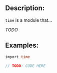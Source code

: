 ## Description:

`time` is a module that...

*TODO*

## Examples:

```v
import time

// TODO: CODE HERE

```
